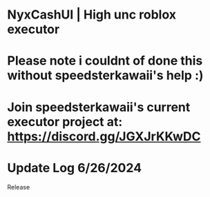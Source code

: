 # NyxCashUI | High unc roblox executor

# Please note i couldnt of done this without speedsterkawaii's help :)

# Join speedsterkawaii's current executor project at: https://discord.gg/JGXJrKKwDC

# Update Log 6/26/2024

Release
